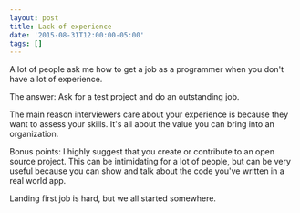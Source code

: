 ```yaml
---
layout: post
title: Lack of experience
date: '2015-08-31T12:00:00-05:00'
tags: []
---
```

A lot of people ask me how to get a job as a programmer when you don't have a lot of experience.

The answer: Ask for a test project and do an outstanding job.

The main reason interviewers care about your experience is because they want to assess your skills. It's all about the value you can bring into an organization.

Bonus points: I highly suggest that you create or contribute to an open source project. This can be intimidating for a lot of people, but can be very useful because you can show and talk about the code you've written in a real world app.

Landing first job is hard, but we all started somewhere.
